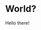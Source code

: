 <html>
  <head>
   <title>Tankut Can</title>
   </head>
   <body>
   <h1> World? </h1>
   <p> Hello there! </p>
   </body>
</html>
